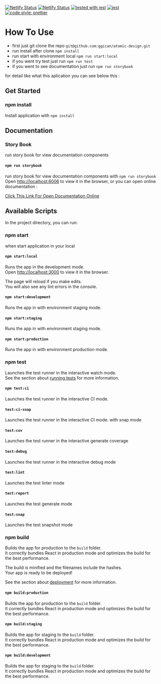 [![Netlify Status](https://api.netlify.com/api/v1/badges/32c6354b-a83f-4d7c-9c60-4b1b5dc1b19d/deploy-status)](https://app.netlify.com/sites/festive-austin-5f3c90/deploys) [![Netlify Status](https://api.netlify.com/api/v1/badges/3f3349ca-5c2b-4ced-9389-1ca2daba2036/deploy-status)](https://app.netlify.com/sites/eager-beaver-b1af73/deploys) [![tested with jest](https://img.shields.io/badge/tested_with-jest-99424f.svg)](https://github.com/facebook/jest) [![jest](https://jestjs.io/img/jest-badge.svg)](https://github.com/facebook/jest) [![code style: prettier](https://img.shields.io/badge/code_style-prettier-ff69b4.svg?style=flat-square)](https://github.com/prettier/prettier)
 
# How To Use 

-  first just git clone the repo ```git@github.com:ggican/atomic-design.git```
- run install after clone ```npm install```
- run start with environment local ```npm run start:local```
- if you went try test just run ```npm run test```
- if you went to see documentation just run ```npm run storybook```

for detail like what this aplication you can see below this :


## Get Started

### npm install
Install application with `npm install`


## Documentation

### Story Book
run story book for view documentation components



#### `npm run storybook`
run story book for view documentation components with `npm run storybook`
Open [http://localhost:6006](http://localhost:6006) to view it in the browser, or you can open online documentation : <br />

[Click This Link For Open Documentation Online](https://eager-beaver-b1af73.netlify.app/)



## Available Scripts

In the project directory, you can run:

### npm start
when start application in your local

#### `npm start:local`

Runs the app in the development mode.<br />
Open [http://localhost:3000](http://localhost:3000) to view it in the browser.

The page will reload if you make edits.<br />
You will also see any lint errors in the console.

#### `npm start:development`

Runs the app in with environment staging mode.<br />

#### `npm start:staging`

Runs the app in with environment staging mode.<br />

#### `npm start:production`

Runs the app in with environment production mode.<br />

### npm test

Launches the test runner in the interactive watch mode.<br />
See the section about [running tests](https://facebook.github.io/create-react-app/docs/running-tests) for more information.

#### `npm test:ci`

Launches the test runner in the interactive CI mode.<br />

#### `test:ci-snap`

Launches the test runner in the interactive CI mode. with snap mode<br />

#### `test:cov`

Launches the test runner in the interactive generate coverage<br />

#### `test:debug`

Launches the test runner in the interactive debug mode<br />

#### `test:lint`

Launches the test linter mode<br />

#### `test:report`

Launches the test generate mode<br />

#### `test:snap`

Launches the test snapshot mode<br />

### npm build

Builds the app for production to the `build` folder.<br />
It correctly bundles React in production mode and optimizes the build for the best performance.

The build is minified and the filenames include the hashes.<br />
Your app is ready to be deployed!

See the section about [deployment](https://facebook.github.io/create-react-app/docs/deployment) for more information.

#### `npm build:production`

Builds the app for production to the `build` folder.<br />
It correctly bundles React in production mode and optimizes the build for the best performance.

#### `npm build:staging`

Builds the app for staging to the `build` folder.<br />
It correctly bundles React in production mode and optimizes the build for the best performance.

#### `npm build:development`

Builds the app for staging to the `build` folder.<br />
It correctly bundles React in production mode and optimizes the build for the best performance.
